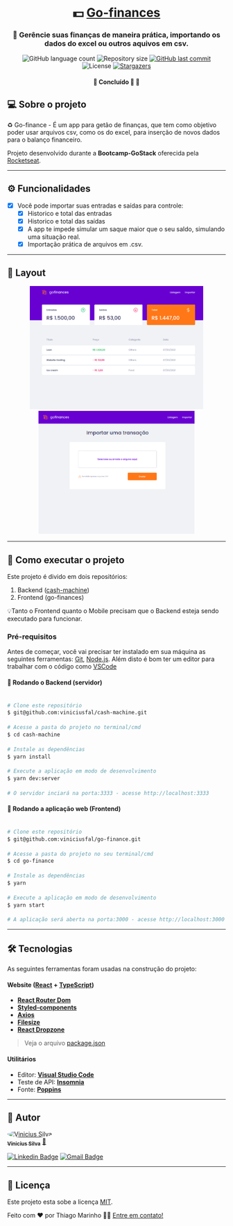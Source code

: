 

<h1 align="center">
     💵 <a href="#" alt="site do ecoleta"> Go-finances </a>
</h1>

<h3 align="center">
    💸 Gerêncie suas finanças de maneira prática, importando os dados do excel ou outros aquivos em csv.
</h3>

<p align="center">
  <img alt="GitHub language count" src="https://img.shields.io/github/languages/count/viniciusfal/go-finance?color=%2304D361">

  <img alt="Repository size" src="https://img.shields.io/github/repo-size/viniciusfal/go-finance">
  
  <a href="https://github.com/tgmarinho/README-ecoleta/commits/master">
    <img alt="GitHub last commit" src="https://img.shields.io/github/last-commit/viniciusfal/go-finance">
  </a>
    
   <img alt="License" src="https://img.shields.io/badge/license-MIT-pink">
   
  <a href="https://app.rocketseat.com.br/me/vinicius-silva">
    <img alt="Stargazers" src="https://img.shields.io/badge/Perfil-Rocketseat-%237159c1?style=flat&logo=ghost">
    </a>
  
 
</p>

<h4 align="center">
	🚧   Concluído 🚀 🚧
</h4>


## 💻 Sobre o projeto

♻️ Go-finance - É um app para getão de finanças, que tem como objetivo poder usar arquivos csv, como os do excel, para inserção de novos dados para o balanço financeiro. 

Projeto desenvolvido durante a **Bootcamp-GoStack** oferecida pela [Rocketseat](https://blog.rocketseat.com.br).

---

## ⚙️ Funcionalidades

- [x] Você pode importar suas entradas e saídas para controle:
  - [x] Historico e total das entradas
  - [x] Historico e total das saídas
  - [x] A app te impede simular um saque maior que o seu saldo, simulando uma situação real.
  - [x] Importação prática de arquivos em .csv. 
  
---

## 🎨 Layout



<p align="center">
  <img width="400px" alt="Made by tgmarinho" src="src/assets/go-finance1.png">
  <img width="360px"  alt="Made by tgmarinho" src="src/assets/go-finance2.png">
</p>

---

## 🚀 Como executar o projeto

Este projeto é divido em dois repositórios:
1. Backend (<a href="https://github.com/viniciusfal/cash-machine">cash-machine</a>) 
2. Frontend (go-finances)

💡Tanto o Frontend quanto o Mobile precisam que o Backend esteja sendo executado para funcionar.

### Pré-requisitos

Antes de começar, você vai precisar ter instalado em sua máquina as seguintes ferramentas:
[Git](https://git-scm.com), [Node.js](https://nodejs.org/en/). 
Além disto é bom ter um editor para trabalhar com o código como [VSCode](https://code.visualstudio.com/)

#### 🎲 Rodando o Backend (servidor)

```bash

# Clone este repositório
$ git@github.com:viniciusfal/cash-machine.git

# Acesse a pasta do projeto no terminal/cmd
$ cd cash-machine

# Instale as dependências
$ yarn install

# Execute a aplicação em modo de desenvolvimento
$ yarn dev:server

# O servidor inciará na porta:3333 - acesse http://localhost:3333 

```


#### 🧭 Rodando a aplicação web (Frontend)

```bash

# Clone este repositório
$ git@github.com:viniciusfal/go-finance.git

# Acesse a pasta do projeto no seu terminal/cmd
$ cd go-finance

# Instale as dependências
$ yarn

# Execute a aplicação em modo de desenvolvimento
$ yarn start

# A aplicação será aberta na porta:3000 - acesse http://localhost:3000

```

---

## 🛠 Tecnologias

As seguintes ferramentas foram usadas na construção do projeto:

#### **Website**  ([React](https://reactjs.org/)  +  [TypeScript](https://www.typescriptlang.org/))

-   **[React Router Dom](https://github.com/ReactTraining/react-router/tree/master/packages/react-router-dom)**
-   **[Styled-components](https://styled-components.com/docs/basics)**
-   **[Axios](https://github.com/axios/axios)**
-   **[Filesize](https://www.npmjs.com/package/filesize)**
-   **[React Dropzone](https://github.com/react-dropzone/react-dropzone)**

> Veja o arquivo  [package.json](https://github.com/viniciusfal/go-finance/blob/master/package.json)



#### [](https://github.com/tgmarinho/Ecoleta#utilit%C3%A1rios)**Utilitários**

-   Editor:  **[Visual Studio Code](https://code.visualstudio.com/)** 
-   Teste de API:  **[Insomnia](https://insomnia.rest/)**
-   Fonte: **[Poppins](https://fonts.google.com/specimen/Poppins)**


---



## 🦸 Autor

<a href="https://app.rocketseat.com.br/me/vinicius-silva">
 <img style="border-radius: 50%;" src="https://avatars.githubusercontent.com/u/74741895?v=4" width="100px;" alt="Vinicius Silva"/>
 <br />
 <sub><b>Vinicius Silva</b></sub></a> <a href="https://app.rocketseat.com.br/me/vinicius-silva">🚀</a>
 <br />

[![Linkedin Badge](https://img.shields.io/badge/-Vinicius-blue?style=flat-square&logo=Linkedin&logoColor=white&link=https://www.linkedin.com/in/vinicius-dev-silva/)](https://www.linkedin.com/in/vinicius-dev-silva/) 
[![Gmail Badge](https://img.shields.io/badge/-viniciusoficialc20@gmailcom-c14438?style=flat-square&logo=Gmail&logoColor=white&link=mailto:viniciusoficialc20@gmail.com)](mailto:viniciusoficialc20@gmail.com)

---

## 📝 Licença

Este projeto esta sobe a licença [MIT](./LICENSE).

Feito com ❤️ por Thiago Marinho 👋🏽 [Entre em contato!](https://www.linkedin.com/in/vinicius-dev-silva/)

